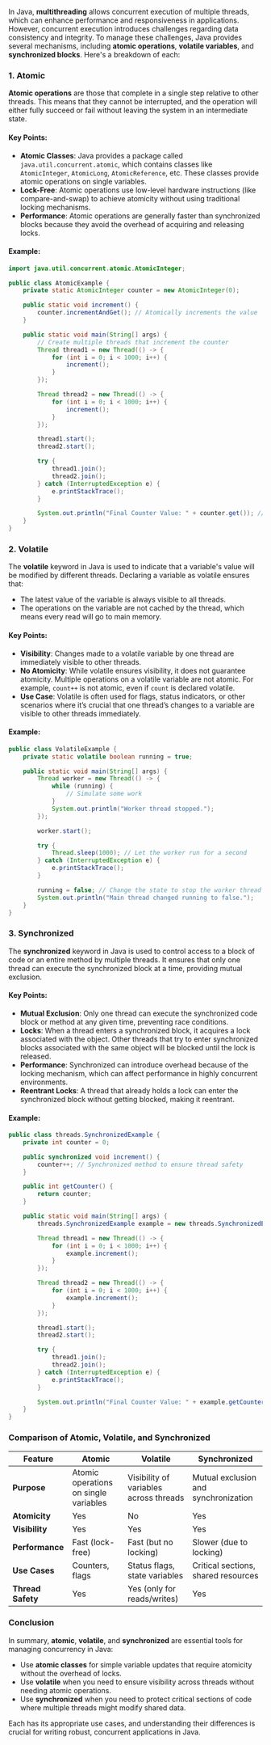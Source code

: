 In Java, **multithreading** allows concurrent execution of multiple threads, which can enhance performance and responsiveness in applications. However, concurrent execution introduces challenges regarding data consistency and integrity. To manage these challenges, Java provides several mechanisms, including **atomic operations**, **volatile variables**, and **synchronized blocks**. Here's a breakdown of each:

### 1. Atomic
**Atomic operations** are those that complete in a single step relative to other threads. This means that they cannot be interrupted, and the operation will either fully succeed or fail without leaving the system in an intermediate state.

#### **Key Points:**
- **Atomic Classes**: Java provides a package called `java.util.concurrent.atomic`, which contains classes like `AtomicInteger`, `AtomicLong`, `AtomicReference`, etc. These classes provide atomic operations on single variables.
- **Lock-Free**: Atomic operations use low-level hardware instructions (like compare-and-swap) to achieve atomicity without using traditional locking mechanisms.
- **Performance**: Atomic operations are generally faster than synchronized blocks because they avoid the overhead of acquiring and releasing locks.
  
#### **Example:**
```java
import java.util.concurrent.atomic.AtomicInteger;

public class AtomicExample {
    private static AtomicInteger counter = new AtomicInteger(0);

    public static void increment() {
        counter.incrementAndGet(); // Atomically increments the value
    }

    public static void main(String[] args) {
        // Create multiple threads that increment the counter
        Thread thread1 = new Thread(() -> {
            for (int i = 0; i < 1000; i++) {
                increment();
            }
        });

        Thread thread2 = new Thread(() -> {
            for (int i = 0; i < 1000; i++) {
                increment();
            }
        });

        thread1.start();
        thread2.start();

        try {
            thread1.join();
            thread2.join();
        } catch (InterruptedException e) {
            e.printStackTrace();
        }

        System.out.println("Final Counter Value: " + counter.get()); // Should be 2000
    }
}
```

### 2. Volatile
The **volatile** keyword in Java is used to indicate that a variable's value will be modified by different threads. Declaring a variable as volatile ensures that:
- The latest value of the variable is always visible to all threads.
- The operations on the variable are not cached by the thread, which means every read will go to main memory.

#### **Key Points:**
- **Visibility**: Changes made to a volatile variable by one thread are immediately visible to other threads.
- **No Atomicity**: While volatile ensures visibility, it does not guarantee atomicity. Multiple operations on a volatile variable are not atomic. For example, `count++` is not atomic, even if `count` is declared volatile.
- **Use Case**: Volatile is often used for flags, status indicators, or other scenarios where it’s crucial that one thread’s changes to a variable are visible to other threads immediately.

#### **Example:**
```java
public class VolatileExample {
    private static volatile boolean running = true;

    public static void main(String[] args) {
        Thread worker = new Thread(() -> {
            while (running) {
                // Simulate some work
            }
            System.out.println("Worker thread stopped.");
        });

        worker.start();

        try {
            Thread.sleep(1000); // Let the worker run for a second
        } catch (InterruptedException e) {
            e.printStackTrace();
        }

        running = false; // Change the state to stop the worker thread
        System.out.println("Main thread changed running to false.");
    }
}
```

### 3. Synchronized
The **synchronized** keyword in Java is used to control access to a block of code or an entire method by multiple threads. It ensures that only one thread can execute the synchronized block at a time, providing mutual exclusion.

#### **Key Points:**
- **Mutual Exclusion**: Only one thread can execute the synchronized code block or method at any given time, preventing race conditions.
- **Locks**: When a thread enters a synchronized block, it acquires a lock associated with the object. Other threads that try to enter synchronized blocks associated with the same object will be blocked until the lock is released.
- **Performance**: Synchronized can introduce overhead because of the locking mechanism, which can affect performance in highly concurrent environments.
- **Reentrant Locks**: A thread that already holds a lock can enter the synchronized block without getting blocked, making it reentrant.

#### **Example:**
```java
public class threads.SynchronizedExample {
    private int counter = 0;

    public synchronized void increment() {
        counter++; // Synchronized method to ensure thread safety
    }

    public int getCounter() {
        return counter;
    }

    public static void main(String[] args) {
        threads.SynchronizedExample example = new threads.SynchronizedExample();

        Thread thread1 = new Thread(() -> {
            for (int i = 0; i < 1000; i++) {
                example.increment();
            }
        });

        Thread thread2 = new Thread(() -> {
            for (int i = 0; i < 1000; i++) {
                example.increment();
            }
        });

        thread1.start();
        thread2.start();

        try {
            thread1.join();
            thread2.join();
        } catch (InterruptedException e) {
            e.printStackTrace();
        }

        System.out.println("Final Counter Value: " + example.getCounter()); // Should be 2000
    }
}
```

### Comparison of Atomic, Volatile, and Synchronized
| **Feature**         | **Atomic**                    | **Volatile**              | **Synchronized**               |
|---------------------|-------------------------------|---------------------------|--------------------------------|
| **Purpose**         | Atomic operations on single variables | Visibility of variables across threads | Mutual exclusion and synchronization |
| **Atomicity**       | Yes                           | No                        | Yes                            |
| **Visibility**      | Yes                           | Yes                       | Yes                            |
| **Performance**     | Fast (lock-free)             | Fast (but no locking)     | Slower (due to locking)       |
| **Use Cases**       | Counters, flags               | Status flags, state variables | Critical sections, shared resources |
| **Thread Safety**    | Yes                           | Yes (only for reads/writes) | Yes                            |

### Conclusion
In summary, **atomic**, **volatile**, and **synchronized** are essential tools for managing concurrency in Java:
- Use **atomic classes** for simple variable updates that require atomicity without the overhead of locks.
- Use **volatile** when you need to ensure visibility across threads without needing atomic operations.
- Use **synchronized** when you need to protect critical sections of code where multiple threads might modify shared data. 

Each has its appropriate use cases, and understanding their differences is crucial for writing robust, concurrent applications in Java.